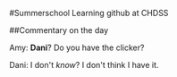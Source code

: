 #Summerschool
Learning github at CHDSS

##Commentary on the day

Amy: **Dani**? Do you have the clicker?

Dani: I don't *know*? I don't think I have it. 